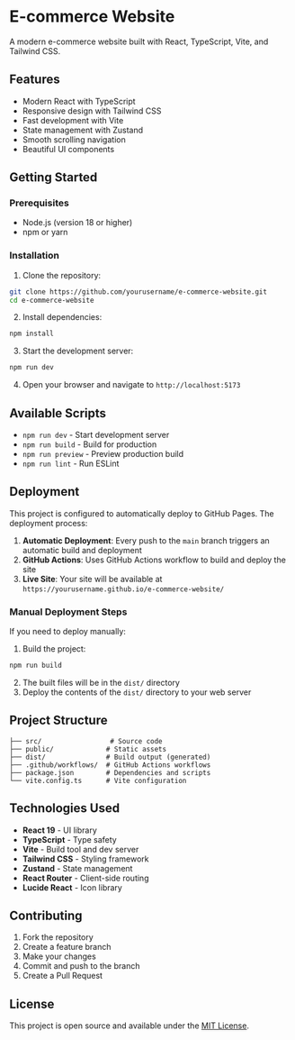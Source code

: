 # E-commerce Website

A modern e-commerce website built with React, TypeScript, Vite, and Tailwind CSS.

## Features

- Modern React with TypeScript
- Responsive design with Tailwind CSS
- Fast development with Vite
- State management with Zustand
- Smooth scrolling navigation
- Beautiful UI components

## Getting Started

### Prerequisites

- Node.js (version 18 or higher)
- npm or yarn

### Installation

1. Clone the repository:
```bash
git clone https://github.com/yourusername/e-commerce-website.git
cd e-commerce-website
```

2. Install dependencies:
```bash
npm install
```

3. Start the development server:
```bash
npm run dev
```

4. Open your browser and navigate to `http://localhost:5173`

## Available Scripts

- `npm run dev` - Start development server
- `npm run build` - Build for production
- `npm run preview` - Preview production build
- `npm run lint` - Run ESLint

## Deployment

This project is configured to automatically deploy to GitHub Pages. The deployment process:

1. **Automatic Deployment**: Every push to the `main` branch triggers an automatic build and deployment
2. **GitHub Actions**: Uses GitHub Actions workflow to build and deploy the site
3. **Live Site**: Your site will be available at `https://yourusername.github.io/e-commerce-website/`

### Manual Deployment Steps

If you need to deploy manually:

1. Build the project:
```bash
npm run build
```

2. The built files will be in the `dist/` directory
3. Deploy the contents of the `dist/` directory to your web server

## Project Structure

```
├── src/                 # Source code
├── public/             # Static assets
├── dist/               # Build output (generated)
├── .github/workflows/  # GitHub Actions workflows
├── package.json        # Dependencies and scripts
└── vite.config.ts      # Vite configuration
```

## Technologies Used

- **React 19** - UI library
- **TypeScript** - Type safety
- **Vite** - Build tool and dev server
- **Tailwind CSS** - Styling framework
- **Zustand** - State management
- **React Router** - Client-side routing
- **Lucide React** - Icon library

## Contributing

1. Fork the repository
2. Create a feature branch
3. Make your changes
4. Commit and push to the branch
5. Create a Pull Request

## License

This project is open source and available under the [MIT License](LICENSE).
